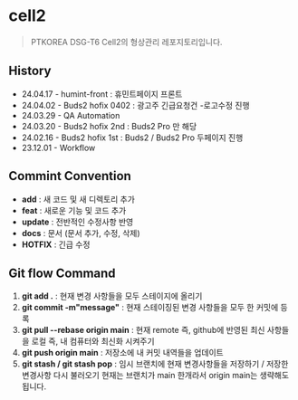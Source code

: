 # cell2
> PTKOREA DSG-T6 Cell2의 형상관리 레포지토리입니다.

## History
- 24.04.17 - humint-front : 휴민트페이지 프론트 
- 24.04.02 - Buds2 hofix 0402 : 광고주 긴급요청건 -로고수정 진행  
- 24.03.29 - QA Automation 
- 24.03.20 - Buds2 hofix 2nd : Buds2 Pro 만 해당
- 24.02.16 - Buds2 hofix 1st : Buds2 / Buds2 Pro 두페이지 진행 
- 23.12.01 - Workflow

## Commint Convention
- __add__ : 새 코드 및 새 디렉토리 추가
- __feat__ : 새로운 기능 및 코드 추가
- __update__ : 전반적인 수정사항 반영
- __docs__ : 문서 (문서 추가, 수정, 삭제)
- __HOTFIX__ : 긴급 수정

## Git flow Command

1. <b>git add .</b> : 현재 변경 사항들을 모두 스테이지에 올리기
2. <b>git commit -m"message"</b> : 현재 스테이징된 변경 사항들을 모두 한 커밋에 등록
3. <b>git pull --rebase origin main</b> : 현재 remote 즉, github에 반영된 최신 사항들을 로컬 즉, 내 컴퓨터와 최신화 시켜주기
4. <b>git push origin main</b> : 저장소에 내 커밋 내역들을 업데이트
5. <b>git stash / git stash pop</b> : 임시 브랜치에 현재 변경사항들을 저장하기 / 저장한 변경사항 다시 불러오기
   현재는 브랜치가 main 한개라서 origin main는 생략해도 됩니다.